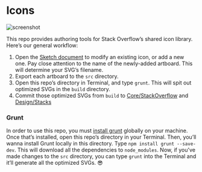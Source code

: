 # Icons

![screenshot](https://gh.stackoverflow.com/storage/user/84/files/72bb9d84-319f-11e7-8db1-20d4add17a8c)

This repo provides authoring tools for Stack Overflow’s shared icon library. Here’s our general workflow:

1. Open the [Sketch document](https://gh.stackoverflow.com/Design/Icons/blob/master/icons.sketch) to modify an existing icon, or add a new one. Pay close attention to the name of the newly-added artboard. This will determine your SVG’s filename.
2. Export each artboard to the `src` directory.
3. Open this repo’s directory in Terminal, and type `grunt`. This will spit out optimized SVGs in the `build` directory.
4. Commit those optimized SVGs from `build` to [Core/StackOverflow](https://gh.stackoverflow.com/Core/StackOverflow) and [Design/Stacks](https://gh.stackoverflow.com/Design/stacks-ui)

### Grunt

In order to use this repo, you must [install grunt](https://gruntjs.com/getting-started) globally on your machine. Once that’s installed, open this repo’s directory in your Terminal. Then, you’ll wanna install Grunt locally in this directory. Type `npm install grunt --save-dev`. This will download all the dependencies to `node_modules`. Now, if you've made changes to the `src` directory, you can type `grunt` into the Terminal and it’ll generate all the optimized SVGs. 😎
